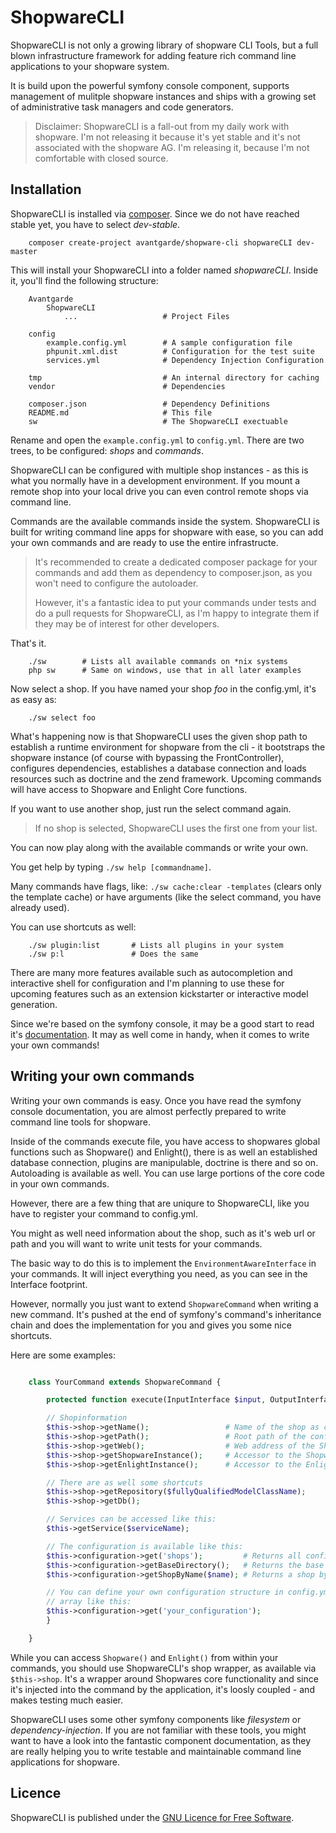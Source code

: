ShopwareCLI
===========

ShopwareCLI is not only a growing library of shopware CLI Tools, but a full blown infrastructure framework for adding
feature rich command line applications to your shopware system.

It is build upon the powerful symfony console component, supports management of mulitple shopware instances and ships
with a growing set of administrative task managers and code generators.

> Disclaimer: ShopwareCLI is a fall-out from my daily work with shopware. I'm not releasing it because it's yet stable
> and it's not associated with the shopware AG. I'm releasing it, because I'm not comfortable with closed source.

Installation
------------

ShopwareCLI is installed via [composer](http://getcomposer.org/). Since we do not have reached stable yet, you have to
select *dev-stable*.

```Shell
    composer create-project avantgarde/shopware-cli shopwareCLI dev-master
```

This will install your ShopwareCLI into a folder named *shopwareCLI*. Inside it, you'll find the following structure:

```
    Avantgarde
        ShopwareCLI
            ...                   # Project Files

    config
        example.config.yml        # A sample configuration file
        phpunit.xml.dist          # Configuration for the test suite
        services.yml              # Dependency Injection Configuration

    tmp                           # An internal directory for caching
    vendor                        # Dependencies

    composer.json                 # Dependency Definitions
    README.md                     # This file
    sw                            # The ShopwareCLI exectuable
```

Rename and open the `example.config.yml` to `config.yml`. There are two trees, to be configured: *shops* and *commands*.

ShopwareCLI can be configured with multiple shop instances - as this is what you normally have in a development environment.
If you mount a remote shop into your local drive you can even control remote shops via command line.

Commands are the available commands inside the system. ShopwareCLI is built for writing command line apps for shopware
with ease, so you can add your own commands and are ready to use the entire infrastructe.

> It's recommended to create a dedicated composer package for your commands and add them as dependency to composer.json,
> as you won't need to configure the autoloader.
>
> However, it's a fantastic idea to put your commands under tests and do a pull requests for ShopwareCLI, as I'm happy to
> integrate them if they may be of interest for other developers.

That's it.

```Shell
    ./sw        # Lists all available commands on *nix systems
    php sw      # Same on windows, use that in all later examples
```

Now select a shop. If you have named your shop *foo* in the config.yml, it's as easy as:

```Shell
    ./sw select foo
```

What's happening now is that ShopwareCLI uses the given shop path to establish a runtime environment for shopware from
the cli - it bootstraps the shopware instance (of course with bypassing the FrontController), configures dependencies,
establishes a database connection and loads resources such as doctrine and the zend framework.
Upcoming commands will have access to Shopware and Enlight Core functions.

If you want to use another shop, just run the select command again.

> If no shop is selected, ShopwareCLI uses the first one from your list.

You can now play along with the available commands or write your own.

You get help by typing `./sw help [commandname]`.

Many commands have flags, like: `./sw cache:clear -templates` (clears only the template cache) or have arguments (like
the select command, you have already used).

You can use shortcuts as well:

```Shell
    ./sw plugin:list       # Lists all plugins in your system
    ./sw p:l               # Does the same
```

There are many more features available such as autocompletion and interactive shell for configuration and I'm planning
to use these for upcoming features such as an extension kickstarter or interactive model generation.

Since we're based on the symfony console, it may be a good start to read it's [documentation](symfony.com/doc/2.0/components/console/introduction.html).
It may as well come in handy, when it comes to write your own commands!

Writing your own commands
-------------------------

Writing your own commands is easy. Once you have read the symfony console documentation, you are almost perfectly prepared
to write command line tools for shopware.

Inside of the commands execute file, you have access to shopwares global functions such as Shopware() and Enlight(), there
is as well an established database connection, plugins are manipulable, doctrine is there and so on. Autoloading is
available as well. You can use large portions of the core code in your own commands.

However, there are a few thing that are uniqure to ShopwareCLI, like you have to register your command to config.yml.

You might as well need information about the shop, such as it's web url or path and you will want to write unit tests for
your commands.

The basic way to do this is to implement the `EnvironmentAwareInterface` in your commands. It will inject everything you need,
as you can see in the Interface footprint.

However, normally you just want to extend `ShopwareCommand` when writing a new command. It's pushed at the end of symfony's
command's inheritance chain and does the implementation for you and gives you some nice shortcuts.

Here are some examples:

```php

    class YourCommand extends ShopwareCommand {

        protected function execute(InputInterface $input, OutputInterface $output)

        // Shopinformation
        $this->shop->getName();                 # Name of the shop as configured in config.yml
        $this->shop->getPath();                 # Root path of the configured shop
        $this->shop->getWeb();                  # Web address of the Shop
        $this->shop->getShopwareInstance();     # Accessor to the Shopware() global function
        $this->shop->getEnlightInstance();      # Accessor to the Enlight() global function

        // There are as well some shortcuts
        $this->shop->getRepository($fullyQualifiedModelClassName);
        $this->shop->getDb();

        // Services can be accessed like this:
        $this->getService($serviceName);

        // The configuration is available like this:
        $this->configuration->get('shops');         # Returns all configured shops as array;
        $this->configuration->getBaseDirectory();   # Returns the base directory of shopware CLI
        $this->configuration->getShopByName($name); # Returns a shop by the configured name

        // You can define your own configuration structure in config.yml and access it as
        // array like this:
        $this->configuration->get('your_configuration');
        }

    }

```

While you can access `Shopware()` and `Enlight()` from within your commands, you should use ShopwareCLI's shop wrapper,
as available via `$this->shop`. It's a wrapper around Shopwares core functionality and since it's injected into the
command by the application, it's loosly coupled - and makes testing much easier.

ShopwareCLI uses some other symfony components like *filesystem* or *dependency-injection*. If you are not familiar with
these tools, you might want to have a look into the fantastic component documentation, as they are really helping you
to write testable and maintainable command line applications for shopware.

Licence
-------

ShopwareCLI is published under the [GNU Licence for Free Software](http://www.gnu.org/licenses/gpl.html).


